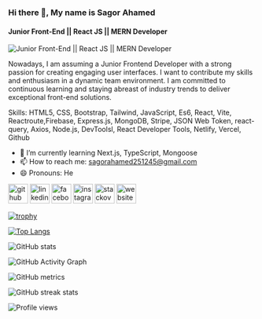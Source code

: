 ### Hi there 👋, My name is Sagor Ahamed
#### Junior Front-End  || React JS || MERN Developer
![Junior Front-End  || React JS || MERN Developer](https://scontent.fdac148-1.fna.fbcdn.net/v/t39.30808-6/350940940_1438191013584831_5348230496206405966_n.png?_nc_cat=103&ccb=1-7&_nc_sid=e3f864&_nc_ohc=FEA03mhEwXAAX846VAH&_nc_ht=scontent.fdac148-1.fna&oh=00_AfBhdzFD-Cay7n1xthJ9Z7-ffsMGwMIThCTWSZE78WomUw&oe=64BC0EF4)

Nowadays, I am assuming a Junior Frontend Developer with a strong passion for creating engaging user interfaces. I want to contribute my skills and enthusiasm in a dynamic team environment. I am committed to continuous learning and staying abreast of industry trends to deliver exceptional front-end solutions.

Skills:  HTML5, CSS, Bootstrap, Tailwind, JavaScript, Es6, React, Vite, Reactroute,Firebase, Express.js, MongoDB, Stripe, JSON Web Token, react-query, Axios, Node.js, DevToolsl, React Developer Tools, Netlify,  Vercel, Github

- 🌱 I’m currently learning Next.js, TypeScript, Mongoose 
- 📫 How to reach me: sagorahamed251245@gmail.com 
- 😄 Pronouns: He 


[<img src='https://cdn.jsdelivr.net/npm/simple-icons@3.0.1/icons/github.svg' alt='github' height='40'>](https://github.com/SagorAhamed251245)  [<img src='https://cdn.jsdelivr.net/npm/simple-icons@3.0.1/icons/linkedin.svg' alt='linkedin' height='40'>](https://www.linkedin.com/in/https://www.linkedin.com/in/sagor-ahamed-87550a251//)  [<img src='https://cdn.jsdelivr.net/npm/simple-icons@3.0.1/icons/facebook.svg' alt='facebook' height='40'>](https://www.facebook.com/https://www.facebook.com/ahamed.sagor.9638/)  [<img src='https://cdn.jsdelivr.net/npm/simple-icons@3.0.1/icons/instagram.svg' alt='instagram' height='40'>](https://www.instagram.com/https://www.instagram.com/sagorahamed_dev//)  [<img src='https://cdn.jsdelivr.net/npm/simple-icons@3.0.1/icons/stackoverflow.svg' alt='stackoverflow' height='40'>](https://stackoverflow.com/users/https://stackoverflow.com/users/21650596/sagor-ahamed-from-bangladesh)  [<img src='https://cdn.jsdelivr.net/npm/simple-icons@3.0.1/icons/icloud.svg' alt='website' height='40'>](https://sagor-ahamed-portfolio.vercel.app/)  

[![trophy](https://github-profile-trophy.vercel.app/?username=SagorAhamed251245)](https://github.com/ryo-ma/github-profile-trophy)

[![Top Langs](https://github-readme-stats.vercel.app/api/top-langs/?username=SagorAhamed251245)](https://github.com/anuraghazra/github-readme-stats)

![GitHub stats](https://github-readme-stats.vercel.app/api?username=SagorAhamed251245&show_icons=true&count_private=true)  

![GitHub Activity Graph](https://activity-graph.herokuapp.com/graph?username=SagorAhamed251245)  

![GitHub metrics](https://metrics.lecoq.io/SagorAhamed251245)  

![GitHub streak stats](https://streak-stats.demolab.com/?user=SagorAhamed251245)  

![Profile views](https://gpvc.arturio.dev/SagorAhamed251245)  
